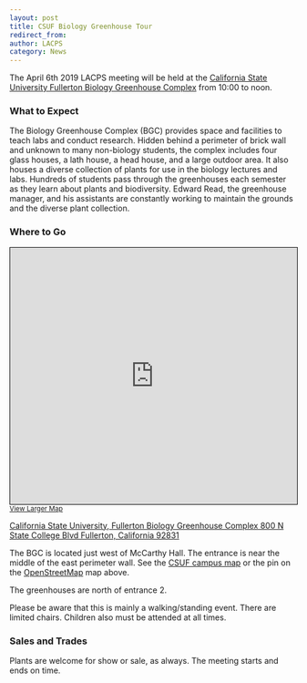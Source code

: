 ```yaml
---
layout: post
title: CSUF Biology Greenhouse Tour
redirect_from:
author: LACPS
category: News
---
```


The April 6th 2019 LACPS meeting will be held at the [California State University Fullerton Biology Greenhouse Complex](http://biology.fullerton.edu/facilities/greenhouse/) from 10:00 to noon.

### What to Expect

The Biology Greenhouse Complex (BGC) provides space and facilities to teach labs and conduct research. Hidden behind a perimeter of brick wall and unknown to many non-biology students, the complex includes four glass houses, a lath house, a head house, and a large outdoor area. It also houses a diverse collection of plants for use in the biology lectures and labs. Hundreds of students pass through the greenhouses each semester as they learn about plants and biodiversity. Edward Read, the greenhouse manager, and his assistants are constantly working to maintain the grounds and the diverse plant collection.

### Where to Go

<iframe width="100%" height="450" frameborder="0" scrolling="no" marginheight="0" marginwidth="0" src="https://www.openstreetmap.org/export/embed.html?bbox=-117.88878858089448%2C33.87800941468898%2C-117.88514077663423%2C33.880895351100726&amp;layer=mapnik&amp;marker=33.8794523950953%2C-117.88696467876434" style="border: 1px solid black"></iframe><br/><small><a href="https://www.openstreetmap.org/?mlat=33.87945&amp;mlon=-117.88696#map=18/33.87945/-117.88696&amp;layers=N">View Larger Map</a></small>

[California State University, Fullerton Biology Greenhouse Complex
800 N State College Blvd
Fullerton, California 92831](https://www.openstreetmap.org/?mlat=33.87945&mlon=-117.88696#map=18/33.87945/-117.88696&layers=N)

The BGC is located just west of McCarthy Hall. The entrance is near the middle of the east perimeter wall. See the [CSUF campus map](http://www.fullerton.edu/campusmap/) or the pin on the [OpenStreetMap](https://www.openstreetmap.org/?mlat=33.87945&mlon=-117.88696#map=18/33.87945/-117.88696&layers=N) map above.

The greenhouses are north of entrance 2.

Please be aware that this is mainly a walking/standing event. There are limited chairs. Children also must be attended at all times.

### Sales and Trades

Plants are welcome for show or sale, as always. The meeting starts and ends on time.
